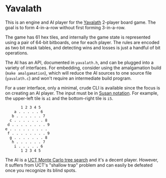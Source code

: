 # Yavalath

This is an engine and AI player for the [Yavalath][yl] 2-player board
game. The goal is to form 4-in-a-row without first forming 3-in-a-row.

The game has 61 hex tiles, and internally the game state is
represented using a pair of 64-bit bitboards, one for each player. The
rules are encoded as two bit mask tables, and detecting wins and
losses is just a handful of bit operations.

The AI has an API, documented in `yavalath.h`, and can be plugged into
a variety of interfaces. For embedding, consider using the
amalgamation build (`make amalgamation`), which will reduce the AI
sources to one source file (`yavalath.c`) and won't require an
intermediate build program.

For a user interface, only a minimal, crude CLI is available since the
focus is on creating an AI player. The input must be in [Susan
notation][sus]. For example, the upper-left tile is `a1` and the
bottom-right tile is `i5`.

           1 2 3 4 5
        a . . . . . 6
       b . . . . . . 7
      c . . . . . . . 8
     d . . . . . . . . 9
    e . . . . . . . . .
     f . . . . . . . . 9
      g . . . . . . . 8
       h . . . . . . 7
        i . . . . . 6
           1 2 3 4 5

The AI is a [UCT Monte Carlo tree search][mcts] and it's a decent
player. However, it suffers from UCT's "shallow trap" problem and can
easily be defeated once you recognize its blind spots.


[yl]: http://www.cameronius.com/games/yavalath/
[sus]: http://www.stephen.com/sue/sue_man.txt
[mcts]: https://en.wikipedia.org/wiki/Monte_Carlo_tree_search

